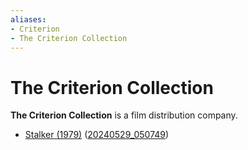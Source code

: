 ```yaml
---
aliases:
- Criterion
- The Criterion Collection
---
```


# The Criterion Collection

**The Criterion Collection** is a film distribution company.

- [Stalker (1979)](stalker.md) ([20240529_050749](../entries/20240529_050749.md))

